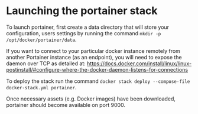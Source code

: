 # Launching the portainer stack

To launch portainer, first create a data directory that will store your configuration, users settings by running the command ```mkdir -p /opt/docker/portainer/data```.

If you want to connect to your particular docker instance remotely from another Portainer instance (as an endpoint), you will need to expose the daemon over TCP as detailed at: https://docs.docker.com/install/linux/linux-postinstall/#configure-where-the-docker-daemon-listens-for-connections

To deploy the stack run the command ```docker stack deploy --compose-file docker-stack.yml portainer```. 

Once necessary assets (e.g. Docker images) have been downloaded, portainer should become available on port 9000.